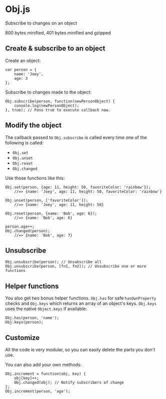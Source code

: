 Obj.js
======

Subscribe to changes on an object

800 bytes minified, 401 bytes minified and gzipped


## Create & subscribe to an object

Create an object:
```
var person = {
	name: 'Joey',
	age: 3
};
```

Subscribe to changes made to the object:
```
Obj.subscribe(person, function(newPersonObject) {
	console.log(newPersonObject);
}, true); // Pass true to execute callback now.
```


## Modify the object

The callback passed to `Obj.subscribe` is called every time one of the following is called:

 - `Obj.set`
 - `Obj.unset`
 - `Obj.reset`
 - `Obj.changed`

Use those functions like this:
```
Obj.set(person, {age: 11, height: 50, favoriteColor: 'rainbow'});
	//=> {name: 'Joey', age: 11, height: 50, favoriteColor: 'rainbow'}

Obj.unset(person, ['favoriteColor']);
	//=> {name: 'Joey', age: 11, height: 50}

Obj.reset(person, {name: 'Bob', age: 6});
	//=> {name: 'Bob', age: 6}

person.age++;
Obj.changed(person);
	//=> {name: 'Bob', age: 7}
```


## Unsubscribe

```
Obj.unsubscribe(person); // Unsubscribe all
Obj.unsubscribe(person, [fn1, fn2]); // Unsubscribe one or more functions
```


## Helper functions

You also get two bonus helper functions. `Obj.has` for safe `hasOwnProperty` checks and `Obj.keys` which returns an array of an object's keys. `Obj.keys` uses the native `Object.keys` if available:
```
Obj.has(person, 'name');
Obj.keys(person);
```


## Customize

All the code is very modular, so you can easily delete the parts you don't use.

You can also add your own methods:
```
Obj.increment = function(obj, key) {
	obj[key]++;
	Obj.changed(obj); // Notify subscribers of change
};
Obj.increment(person, 'age');
```
